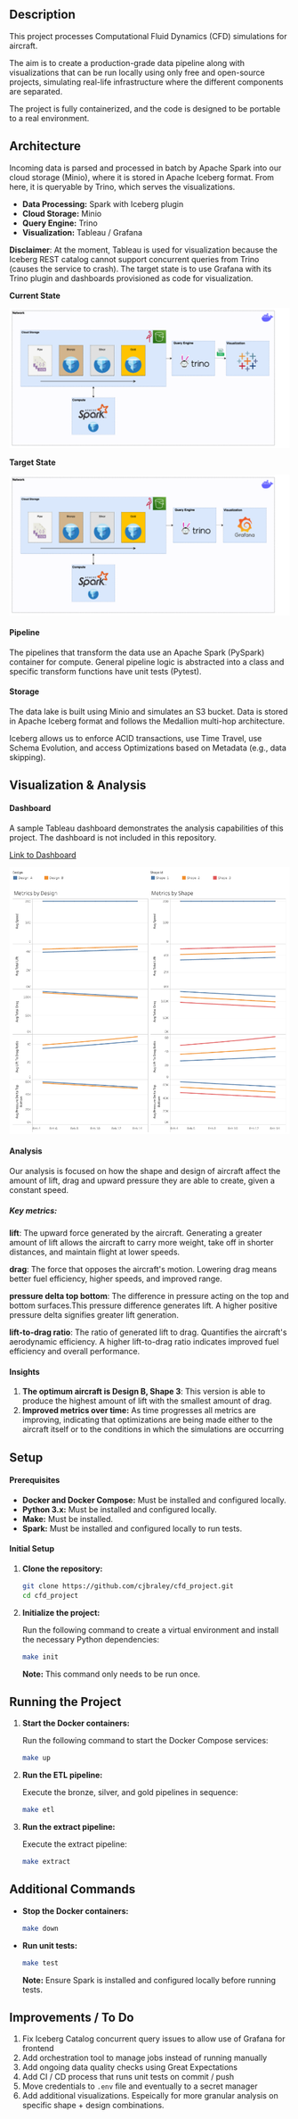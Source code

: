## Description

This project processes Computational Fluid Dynamics (CFD) simulations for aircraft.

The aim is to create a production-grade data pipeline along with visualizations that can be run locally using only free and open-source projects, simulating real-life infrastructure where the different components are separated.

The project is fully containerized, and the code is designed to be portable to a real environment.

## Architecture

Incoming data is parsed and processed in batch by Apache Spark into our cloud storage (Minio), where it is stored in Apache Iceberg format. From here, it is queryable by Trino, which serves the visualizations.

* **Data Processing:** Spark with Iceberg plugin
* **Cloud Storage:** Minio
* **Query Engine:** Trino
* **Visualization:** Tableau / Grafana

**Disclaimer**: At the moment, Tableau is used for visualization because the Iceberg REST catalog cannot support concurrent queries from Trino (causes the service to crash). The target state is to use Grafana with its Trino plugin and dashboards provisioned as code for visualization.

**Current State**

![Current Architecture](demo/architecture_tmp.png)

**Target State**

![Target Architecture](demo/architecture.png)

#### Pipeline

The pipelines that transform the data use an Apache Spark (PySpark) container for compute. General pipeline logic is abstracted into a class and specific transform functions have unit tests (Pytest).

#### Storage

The data lake is built using Minio and simulates an S3 bucket. Data is stored in Apache Iceberg format and follows the Medallion multi-hop architecture.

Iceberg allows us to enforce ACID transactions, use Time Travel, use Schema Evolution, and access Optimizations based on Metadata (e.g., data skipping).

## Visualization & Analysis

#### Dashboard

A sample Tableau dashboard demonstrates the analysis capabilities of this project. The dashboard is not included in this repository.

<a href="https://public.tableau.com/app/profile/c.braley/viz/CFD_Aircraft_Analysis/Dashboard1">Link to Dashboard</a>

![Sample Dashboard](demo/cfd_dashboard.png)

#### Analysis

Our analysis is focused on how the shape and design of aircraft affect the amount of lift, drag and upward pressure they are able to create, given a constant speed.

##### Key metrics:

**lift**: The upward force generated by the aircraft. Generating a greater amount of lift allows the aircraft to carry more weight, take off in shorter distances, and maintain flight at lower speeds.

**drag**: The force that opposes the aircraft's motion. Lowering drag means better fuel efficiency, higher speeds, and improved range.

**pressure delta top bottom**: The difference in pressure acting on the top and bottom surfaces.This pressure difference generates lift. A higher positive pressure delta signifies greater lift generation.

**lift-to-drag ratio**: The ratio of generated lift to drag. Quantifies the aircraft's aerodynamic efficiency. A higher lift-to-drag ratio indicates improved fuel efficiency and overall performance.

#### Insights

1. **The optimum aircraft is Design B, Shape 3**: This version is able to produce the highest amount of lift with the smallest amount of drag.
2. **Improved metrics over time:** As time progresses all metrics are improving, indicating that optimizations are being made either to the aircraft itself or to the conditions in which the simulations are occurring

## Setup

#### Prerequisites

* **Docker and Docker Compose:** Must be installed and configured locally.
* **Python 3.x:** Must be installed and configured locally.
* **Make:** Must be installed.
* **Spark:** Must be installed and configured locally to run tests.

#### Initial Setup

1.  **Clone the repository:**

    ```bash
    git clone https://github.com/cjbraley/cfd_project.git
    cd cfd_project
    ```

2.  **Initialize the project:**

    Run the following command to create a virtual environment and install the necessary Python dependencies:

    ```bash
    make init
    ```

    **Note:** This command only needs to be run once.

## Running the Project

1.  **Start the Docker containers:**

    Run the following command to start the Docker Compose services:

    ```bash
    make up
    ```

2.  **Run the ETL pipeline:**

    Execute the bronze, silver, and gold pipelines in sequence:

    ```bash
    make etl
    ```

3.  **Run the extract pipeline:**

    Execute the extract pipeline:

    ```bash
    make extract
    ```

## Additional Commands

* **Stop the Docker containers:**

    ```bash
    make down
    ```

* **Run unit tests:**

    ```bash
    make test
    ```

    **Note:** Ensure Spark is installed and configured locally before running tests.

## Improvements / To Do

1. Fix Iceberg Catalog concurrent query issues to allow use of Grafana for frontend
2. Add orchestration tool to manage jobs instead of running manually
3. Add ongoing data quality checks using Great Expectations
4. Add CI / CD process that runs unit tests on commit / push
5. Move credentials to `.env` file and eventually to a secret manager
6. Add additional visualizations. Espeically for more granular analysis on specific shape + design combinations.